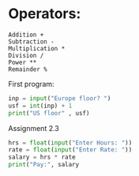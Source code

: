 # Operators:

```
Addition +
Subtraction -
Multiplication *
Division /
Power **
Remainder %
```

First program:

```python
inp = input("Europe floor? ")
usf = int(inp) + 1
print("US floor" , usf)
```

Assignment 2.3

```python
hrs = float(input("Enter Hours: "))
rate = float(input("Enter Rate: "))
salary = hrs * rate
print("Pay:", salary
```
